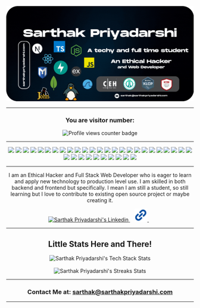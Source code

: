 <div align="center">
   <a href="https://sarthakpriyadarshi.com">
      <picture>
        <source media="(prefers-color-scheme: dark)" srcset="./assets/banner.gif" alt="About Me heading">
        <img src="./assets/banner.gif" alt="Sarthak Priyadarshi's Profile Header">
      </picture>
   </a>
   <hr>
   <center>
      <h3>You are visitor number:</h3>
      <img src="https://komarev.com/ghpvc/?username=sarthakpriyadarshi&style=for-the-badge" alt="Profile views counter badge" />
   </center>
   <hr>
   <p align="center">
      <img src="https://img.shields.io/badge/javascript-%23323330.svg?style=for-the-badge&logo=javascript&logoColor=%23F7DF1E" />
      <img src="https://img.shields.io/badge/java-%23ED8B00.svg?style=for-the-badge&logo=openjdk&logoColor=white" />
      <img src="https://img.shields.io/badge/css3-%231572B6.svg?style=for-the-badge&logo=css3&logoColor=white" />
      <img src="https://img.shields.io/badge/c-%2300599C.svg?style=for-the-badge&logo=c&logoColor=white" />
      <img src="https://img.shields.io/badge/Windows%20Terminal-%234D4D4D.svg?style=for-the-badge&logo=windows-terminal&logoColor=white" />
      <img src="https://img.shields.io/badge/typescript-%23007ACC.svg?style=for-the-badge&logo=typescript&logoColor=white" />
      <img src="https://img.shields.io/badge/markdown-%23000000.svg?style=for-the-badge&logo=markdown&logoColor=white" />
      <img src="https://img.shields.io/badge/html5-%23E34F26.svg?style=for-the-badge&logo=html5&logoColor=white" />
      <img src="https://img.shields.io/badge/bash_script-%23121011.svg?style=for-the-badge&logo=gnu-bash&logoColor=white" />
      <img src="https://img.shields.io/badge/latex-%23008080.svg?style=for-the-badge&logo=latex&logoColor=white" />
      <img src="https://img.shields.io/badge/go-%2300ADD8.svg?style=for-the-badge&logo=go&logoColor=white" />
      <img src="https://img.shields.io/badge/DigitalOcean-%230167ff.svg?style=for-the-badge&logo=digitalOcean&logoColor=white" />
      <img src="https://img.shields.io/badge/vercel-%23000000.svg?style=for-the-badge&logo=vercel&logoColor=white" />
      <img src="https://img.shields.io/badge/azure-%230072C6.svg?style=for-the-badge&logo=microsoftazure&logoColor=white" />
      <img src="https://img.shields.io/badge/flask-%23000.svg?style=for-the-badge&logo=flask&logoColor=white" />
      <img src="https://img.shields.io/badge/JWT-black?style=for-the-badge&logo=JSON%20web%20tokens" />
      <img src="https://img.shields.io/badge/NPM-%23CB3837.svg?style=for-the-badge&logo=npm&logoColor=white" />
      <img src="https://img.shields.io/badge/Next-black?style=for-the-badge&logo=next.js&logoColor=white" />
      <img src="https://img.shields.io/badge/node.js-6DA55F?style=for-the-badge&logo=node.js&logoColor=white" />
      <img src="https://img.shields.io/badge/NODEMON-%23323330.svg?style=for-the-badge&logo=nodemon&logoColor=%BBDEAD" />
      <img src="https://img.shields.io/badge/radix%20ui-161618.svg?style=for-the-badge&logo=radix-ui&logoColor=white" />
      <img src="https://img.shields.io/badge/react-%2320232a.svg?style=for-the-badge&logo=react&logoColor=%2361DAFB" />
      <img src="https://img.shields.io/badge/tailwindcss-%2338B2AC.svg?style=for-the-badge&logo=tailwind-css&logoColor=white" />
      <img src="https://img.shields.io/badge/nginx-%23009639.svg?style=for-the-badge&logo=nginx&logoColor=white" />
      <img src="https://img.shields.io/badge/apache-%23D42029.svg?style=for-the-badge&logo=apache&logoColor=white" />
      <img src="https://img.shields.io/badge/Appwrite-%23FD366E.svg?style=for-the-badge&logo=appwrite&logoColor=white" />
      <img src="https://img.shields.io/badge/MongoDB-%234ea94b.svg?style=for-the-badge&logo=mongodb&logoColor=white" />
      <img src="https://img.shields.io/badge/mysql-4479A1.svg?style=for-the-badge&logo=mysql&logoColor=white" />
      <img src="https://img.shields.io/badge/MariaDB-003545?style=for-the-badge&logo=mariadb&logoColor=white" />
      <img src="https://img.shields.io/badge/docker-%230db7ed.svg?style=for-the-badge&logo=docker&logoColor=white" />
      <img src="https://img.shields.io/badge/Notion-%23000000.svg?style=for-the-badge&logo=notion&logoColor=white" />
      <img src="https://img.shields.io/badge/Postman-FF6C37?style=for-the-badge&logo=postman&logoColor=white" />
      <img src="https://img.shields.io/badge/Portfolio-%23000000.svg?style=for-the-badge&logo=firefox&logoColor=#FF7139" />
      <img src="https://img.shields.io/badge/prettier-%23F7B93E.svg?style=for-the-badge&logo=prettier&logoColor=black" />
      <img src="https://img.shields.io/badge/splunk-%23000000.svg?style=for-the-badge&logo=splunk&logoColor=white" />
   </p>
   <hr>
   <p>I am an Ethical Hacker and Full Stack Web Developer who is eager to learn and apply new technology to production level use. I am skilled in both backend and frontend but specifically. I mean I am still a student, so still learning but I love to contribute to existing open source project or maybe creating it.
   </p>

   <a href="https://www.linkedin.com/in/sarthakpriyadarshi">
   <img src="https://api.iconify.design/skill-icons:linkedin.svg" alt="Sarthak Priyadarshi's Linkedin" height="35" width="35" />
   </a>&nbsp;&nbsp;
   <a href="https://www.sarthakpriyadarshi.com/">
   <img src="./assets/website.svg" alt="Sarthak Priyadarshi Website" height="35" width="35" />
   </a>&nbsp;&nbsp;

   <hr>
   <h2>Little Stats Here and There!</h2>
   <center>
     <picture>
         <source media="(prefers-color-scheme: dark)" srcset="https://nirzak-streak-stats.vercel.app/?user=sarthakpriyadarshi&theme=nightowl&hide_border=false" alt="Sarthak Priyadarshi's Tech Stack Stats">
         <img src="https://nirzak-streak-stats.vercel.app/?user=sarthakpriyadarshi&theme=nightowl&hide_border=false" alt="Sarthak Priyadarshi's Tech Stack Stats">
     </picture>
   </center>

   <center>
     <picture>
         <source media="(prefers-color-scheme: dark)" srcset="https://github-readme-stats.vercel.app/api/top-langs/?username=sarthakpriyadarshi&theme=nightowl&hide_border=false&include_all_commits=false&count_private=false&layout=compact" alt="Sarthak Priyadarshi's Streaks Stats">
         <br>
         <img src="https://github-readme-stats.vercel.app/api/top-langs/?username=sarthakpriyadarshi&theme=nightowl&hide_border=false&include_all_commits=false&count_private=false&layout=compact" alt="Sarthak Priyadarshi's Streaks Stats">
     </picture>
   </center>
   <hr>
   <h3>Contact Me at: <a href="mailto:sarthak@sarthakpriyadarshi.com">sarthak@sarthakpriyadarshi.com</a></h3>
   <hr>
</div>
